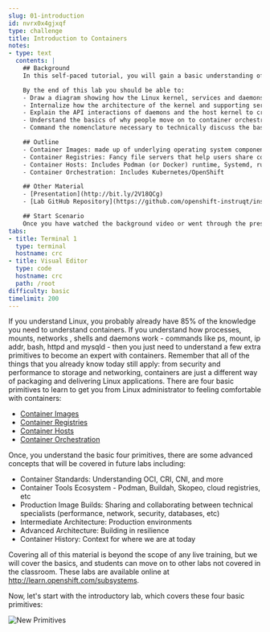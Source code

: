 ```yaml
---
slug: 01-introduction
id: nvrx0x4gjxqf
type: challenge
title: Introduction to Containers
notes:
- type: text
  contents: |
    ## Background
    In this self-paced tutorial, you will gain a basic understanding of the moving parts that make up the typical container architecture.  This will cover container images, registries, hosts, and orchestration.

    By the end of this lab you should be able to:
    - Draw a diagram showing how the Linux kernel, services and daemons work together to create and deploy containers
    - Internalize how the architecture of the kernel and supporting services affect security and performance
    - Explain the API interactions of daemons and the host kernel to create isolated processes
    - Understand the basics of why people move on to container orchestration
    - Command the nomenclature necessary to technically discuss the basics of the single and multi-host toolchain

    ## Outline
    - Container Images: made up of underlying operating system components like libraries and programming languages
    - Container Registries: Fancy file servers that help users share container images
    - Container Hosts: Includes Podman (or Docker) runtime, Systemd, runc, and Libcontainer
    - Container Orchestration: Includes Kubernetes/OpenShift

    ## Other Material
    - [Presentation](http://bit.ly/2V18QCg)
    - [Lab GitHub Repository](https://github.com/openshift-instruqt/instruqt/tree/874d2aa4decef440b36a79de881a39df12211c7c/instruqt-tracks/subsystems-container-internals-lab-2-0-part-1)

    ## Start Scenario
    Once you have watched the background video or went through the presentation, continue to the exercises
tabs:
- title: Terminal 1
  type: terminal
  hostname: crc
- title: Visual Editor
  type: code
  hostname: crc
  path: /root
difficulty: basic
timelimit: 200
---
```

If you understand Linux, you probably already have 85% of the knowledge you need to understand containers. If you understand how processes, mounts, networks , shells and daemons work - commands like ps, mount, ip addr, bash, httpd and mysqld - then you just need to understand a few extra primitives to become an expert with containers. Remember that all of the things that you already know today still apply: from security and performance to storage and networking, containers are just a different way of packaging and delivering Linux applications. There are four basic primitives to learn to get you from Linux administrator to feeling comfortable with containers:

* [Container Images](https://developers.redhat.com/blog/2018/02/22/container-terminology-practical-introduction/#h.dqlu6589ootw)
* [Container Registries](https://developers.redhat.com/blog/2018/02/22/container-terminology-practical-introduction/#h.4cxnedx7tmvq)
* [Container Hosts](https://developers.redhat.com/blog/2018/02/22/container-terminology-practical-introduction/#h.8tyd9p17othl)
* [Container Orchestration](https://developers.redhat.com/blog/2018/02/22/container-terminology-practical-introduction/#h.6yt1ex5wfo66)

Once, you understand the basic four primitives, there are some advanced concepts that will be covered in future labs including:

* Container Standards: Understanding OCI, CRI, CNI, and more
* Container Tools Ecosystem - Podman, Buildah, Skopeo, cloud registries, etc
* Production Image Builds: Sharing and collaborating between technical specialists (performance, network, security, databases, etc)
* Intermediate Architecture: Production environments
* Advanced Architecture: Building in resilience
* Container History: Context for where we are at today

Covering all of this material is beyond the scope of any live training, but we will cover the basics, and students can move on to other labs not covered in the classroom. These labs are available online at http://learn.openshift.com/subsystems.

Now, let's start with the introductory lab, which covers these four basic primitives:

![New Primitives](../assets/01-new-primitives.png)
